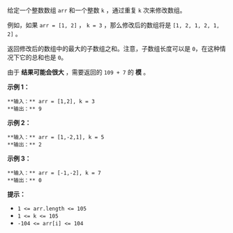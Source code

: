 给定一个整数数组 `arr` 和一个整数 `k` ，通过重复 `k` 次来修改数组。

例如，如果 `arr = [1, 2]` ， `k = 3` ，那么修改后的数组将是 `[1, 2, 1, 2, 1, 2]` 。

返回修改后的数组中的最大的子数组之和。注意，子数组长度可以是 `0`，在这种情况下它的总和也是 `0`。

由于  **结果可能会很大** ，需要返回的 `109 + 7` 的  **模**  。



**示例 1：**

    
    
    **输入：** arr = [1,2], k = 3
    **输出：** 9
    

**示例 2：**

    
    
    **输入：** arr = [1,-2,1], k = 5
    **输出：** 2
    

**示例 3：**

    
    
    **输入：** arr = [-1,-2], k = 7
    **输出：** 0
    



**提示：**

  * `1 <= arr.length <= 105`
  * `1 <= k <= 105`
  * `-104 <= arr[i] <= 104`

